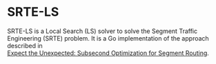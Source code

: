 # SRTE-LS

SRTE-LS is a Local Search (LS) solver to solve the Segment Traffic Engineering 
(SRTE) problem. It is a Go implementation of the approach described in  
[Expect the Unexpected: Subsecond Optimization for Segment Routing](https://research.google/pubs/expect-the-unexpected-sub-second-optimization-for-segment-routing/). 
